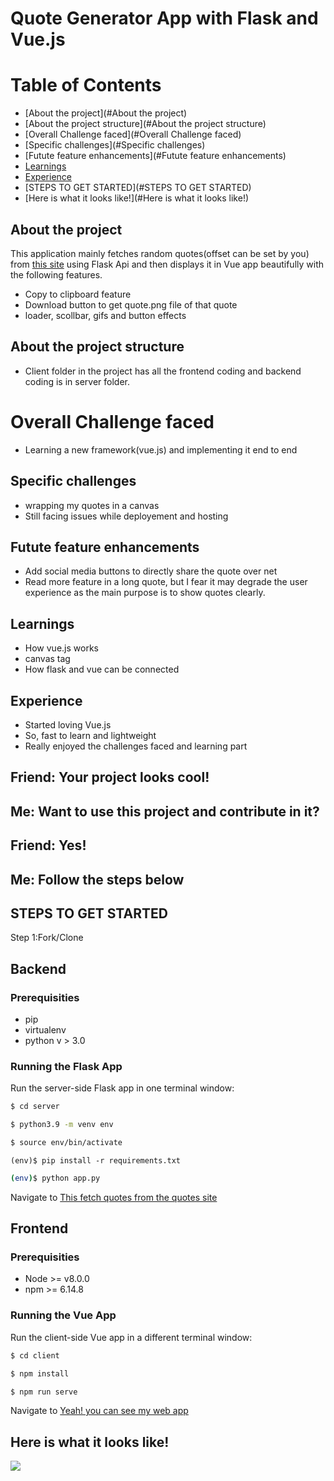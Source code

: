 Quote Generator App with Flask and Vue.js
=====

  # Table of Contents

  * [About the project](#About the project)
  * [About the project structure](#About the project structure)
  * [Overall Challenge faced](#Overall Challenge faced)
  * [Specific challenges](#Specific challenges)
  * [Futute feature enhancements](#Futute feature enhancements)
  * [Learnings](#Learnings)
  * [Experience](#Experience)
  * [STEPS TO GET STARTED](#STEPS TO GET STARTED)
  * [Here is what it looks like!](#Here is what it looks like!)


  ## About the project

  This application mainly fetches random quotes(offset can be set by you) from [this site](http://www.quotationspage.com/random.php) using Flask Api and then displays it in Vue app beautifully with the following features. 

  - Copy to clipboard feature
  - Download button to get quote.png file of that quote
  - loader, scollbar, gifs and button effects

  ## About the project structure

  - Client folder in the project has all the frontend coding and backend coding is in server folder.

  # Overall Challenge faced

  - Learning a new framework(vue.js) and implementing it end to end

  ## Specific challenges

  - wrapping my quotes in a canvas
  - Still facing issues while deployement and hosting

  ## Futute feature enhancements

  - Add social media buttons to directly share the quote over net
  - Read more feature in a long quote, but I fear it may degrade the user experience as the main purpose is to show quotes clearly.

  ## Learnings

  - How vue.js works
  - canvas tag
  - How flask and vue can be connected

  ## Experience

  - Started loving Vue.js
  - So, fast to learn and lightweight
  - Really enjoyed the challenges faced and learning part

  Friend: Your project looks cool!
  ---
  Me: Want to use this project and contribute in it?
  ---
  Friend: Yes!
  ---
  Me: Follow the steps below
  ---

  ## STEPS TO GET STARTED

  Step 1:Fork/Clone

  ## Backend

  ### Prerequisities
  - pip
  - virtualenv
  - python v > 3.0

  ### Running the Flask App
  Run the server-side Flask app in one terminal window:

  ```sh
  $ cd server
  ```
  ```sh
  $ python3.9 -m venv env
  ```
  ```sh
  $ source env/bin/activate
  ```
  ```
  (env)$ pip install -r requirements.txt
  ```
  ```sh
  (env)$ python app.py
  ```
  Navigate to [This fetch quotes from the quotes site](http://localhost:5000/quote/random)

  ## Frontend

  ### Prerequisities

  - Node >= v8.0.0
  - npm >= 6.14.8

  ### Running the Vue App
  Run the client-side Vue app in a different terminal window:
  ```sh
  $ cd client
  ```
  ```sh
  $ npm install
  ```
  ```sh
  $ npm run serve
  ```

  Navigate to [Yeah! you can see my web app](http://localhost:8080)

  ## Here is what it looks like!
  ![](project.gif)

